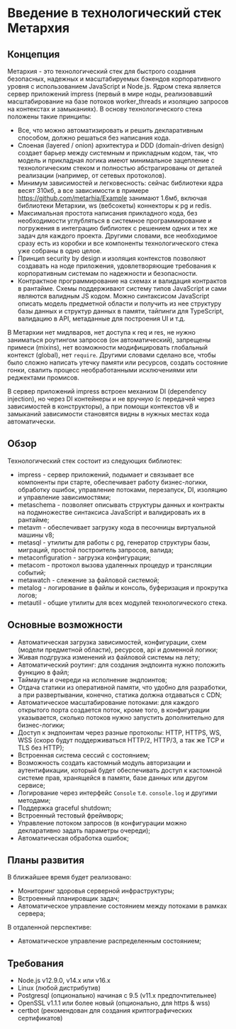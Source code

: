 # Введение в технологический стек Метархия

## Концепция

Метархия - это технологический стек для быстрого создания безопасных, надежных и
масштабируемых бэкендов корпоративного уровня с использованием JavaScript и
Node.js. Ядром стека является сервер приложений impress (первый в мире ноды,
реализовавший масштабирование на базе потоков worker_threads и изоляцию
запросов на контекстах и замыканиях). В основу технологического стека положены
такие принципы:

- Все, что можно автоматизировать и решить декларативным способом, должно
  решаться без написания кода.
- Слоеная (layered / onion) архитектура и DDD (domain-driven design) создает
  барьер между системным и прикладным кодом, так, что модель и прикладная логика
  имеют минимальное зацепление с технологическим стеком и полностью
  абстрагированы от деталей реализации (например, от сетевых протоколов).
- Минимум зависимостей и легковесность: сейчас библиотеки ядра весят 310кб, а
  все зависимости в примере https://github.com/metarhia/Example занимают 1.6мб,
  включая библиотеки Метархии, ws (вебсокеты) коннекторы к pg и redis.
- Максимальная простота написания прикладного кода, без необходимости
  углубляться в системное программирование и погружения в интеграцию библиотек с
  решением одних и тех же задач для каждого проекта. Другими словами, все
  необходимое сразу есть из коробки и все компоненты технологического стека уже
  собраны в одно целое.
- Принцип security by design и изоляция контекстов позволяют создавать на ноде
  приложения, удовлетворяющие требования к корпоративным системам по надежности
  и безопасности.
- Контрактное программирование на схемах и валидация контрактов в рантайме.
  Схемы поддерживают систему типов JavaScript и сами являются валидным JS кодом.
  Можно синтаксисом JavaScript описать модель предметной области и получить из
  нее структуру базы данных и структур данных в памяти, тайпинги для TypeScript,
  валидацию в API, метаданные для построения UI и т.д.

В Метархии нет мидлваров, нет доступа к req и res, не нужно заниматься роутингом
запросов (он автоматический), запрещены примеси (mixins), нет возможности
модифицировать глобальный контекст (global), нет `require`. Другими словами
сделано все, чтобы было сложно написать утечку памяти или ресурсов, создать
состояние гонки, свалить процесс необработанными исключениями или реджектами
промисов.

В сервер приложений impress встроен механизм DI (dependency injection), но
через DI контейнеры и не вручную (с передачей через зависимостей в
конструкторы), а при помощи контекстов v8 и замыканий зависимости становятся
видны в нужных местах кода автоматически.

## Обзор

Технологический стек состоит из следующих библиотек:

- impress - сервер приложений, подымает и связывает все компоненты при старте,
  обеспечивает работу бизнес-логики, обработку ошибок, управление потоками,
  перезапуск, DI, изоляцию и управление зависимостями;
- metaschema - позволяет описывать структуры данных и контракты на подмножестве
  синтаксиса JavaScript и валидировать их в рантайме;
- metavm - обеспечивает загрузку кода в песочницы виртуальной машины v8;
- metasql - утилиты для работы с pg, генератор структуры базы, миграций, простой
  построитель запросов, валида;
- metaconfiguration - загрузка конфигурации;
- metacom - протокол вызова удаленных процедур и трансляции событий;
- metawatch - слежение за файловой системой;
- metalog - логирование в файлы и консоль, буферизация и прокрутка логов;
- metautil - общие утилиты для всех модулей технологического стека.

## Основные возможности

- Автоматическая загрузка зависимостей, конфигурации, схем (модели предметной
  области), ресурсов, api и доменной логики;
- Живая подгрузка изменений из файловой системы на лету;
- Автоматический роутинг: для создания эндпоинта нужно положить функцию в файл;
- Таймауты и очереди на исполнение эндпоинтов;
- Отдача статики из оперативной памяти, что удобно для разработки, а при
развертывании, конечно, статика должна отдаваться с CDN;
- Автоматическое масштабирование потоками: для каждого открытого порта создается
поток, кроме того, в конфигурации указывается, сколько потоков нужно запустить
дополнительно для бизнес-логики;
- Доступ к эндпоинтам через разные протоколы: HTTP, HTTPS, WS, WSS (скоро будут
поддерживаться HTTP/2, HTTP/3, а так же TCP и TLS без HTTP);
- Встроенная система сессий с состоянием;
- Возможность создать кастомный модуль авторизации и аутентификации, который
  будет обеспечивать доступ к кастомной системе прав, хранящейся в памяти, базе
  данных или другом сервисе;
- Логирование через интерфейс `Console` т.е. `console.log` и другими методами;
- Поддержка graceful shutdown;
- Встроенный тестовый фреймворк;
- Управление потоком запросов (в конфигурации можно декларативно задать
  параметры очереди);
- Автоматическая обработка ошибок;

## Планы развития

В ближайшее время будет реализовано:

- Мониторинг здоровья серверной инфраструктуры;
- Встроенный планировщик задач;
- Автоматическое управление состоянием между потоками в рамках сервера;

В отдаленной перспективе:

- Автоматическое управление распределенным состоянием;

## Требования

- Node.js v12.9.0, v14.x или v16.x
- Linux (любой дистрибутив)
- Postgresql (опционально) начиная с 9.5 (v11.x предпочтительнее)
- OpenSSL v1.1.1 или более новый (опционально, для https & wss)
- certbot (рекомендован для создания криптографических сертификатов)

